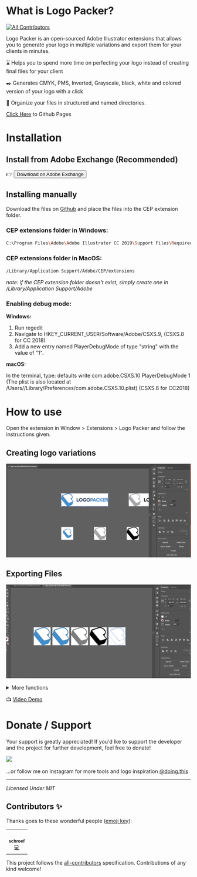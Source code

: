 # What is Logo Packer?
<!-- ALL-CONTRIBUTORS-BADGE:START - Do not remove or modify this section -->
[![All Contributors](https://img.shields.io/badge/all_contributors-1-orange.svg?style=flat-square)](#contributors-)
<!-- ALL-CONTRIBUTORS-BADGE:END -->

Logo Packer is an open-sourced Adobe Illustrator extensions that allows you to generate your logo in multiple variations and export them for your clients in minutes.

:hourglass: Helps you to spend more time on perfecting your logo instead of creating final files for your client

:black_nib: Generates CMYK, PMS, Inverted, Grayscale, black, white and colored version of your logo with a click

:open_file_folder: Organize your files in structured and named directories.

[Click Here](https://mevcj.github.io/logo-packer/) to Github Pages

# Installation
## Install from Adobe Exchange (Recommended)
👉 <a href="https://exchange.adobe.com/creativecloud.details.106003.html"><button name="button">Download on Adobe Exchange</button></a>

## Installing manually
Download the files on [Github](https://github.com/mevCJ/logo-packer) and place the files into the CEP extension folder. 

### CEP extensions folder in Windows: 
``` bash
C:\Program Files\Adobe\Adobe Illustrator CC 2019\Support Files\Required
```

### CEP extensions folder in MacOS: 
``` bash
/Library/Application Support/Adobe/CEP/extensions
```

<i>note: if the CEP extension folder doesn't exist, simply create one in /Library/Application Support/Adobe </i>

### Enabling debug mode:

**Windows:** 
1. Run regedit 
2. Navigate to HKEY_CURRENT_USER/Software/Adobe/CSXS.9, (CSXS.8 for CC 2018)
3. Add a new entry named PlayerDebugMode of type "string" with the value of "1".

**macOS:**

In the terminal, type: defaults write com.adobe.CSXS.10 PlayerDebugMode 1 (The plist is also located at /Users//Library/Preferences/com.adobe.CSXS.10.plist) (CSXS.8 for CC2018)



# How to use
Open the extension in Window > Extensions > Logo Packer and follow the instructions given.

## Creating logo variations
![logo-variation-demo](https://github.com/mevCJ/logo-packer/blob/gh-pages/assets/create-variants.gif?raw=true)

## Exporting Files
![export-files-demo](https://github.com/mevCJ/logo-packer/blob/gh-pages/assets/export-files.gif?raw=true)

<details>
  <summary>More functions</summary>
  
  ## Inverted logo type
  ![inverted-logo-type-demo](https://raw.githubusercontent.com/wiki/schroef/logo-packer/inverted-logo-color-v132.gif?raw=true)

  ## Export sizes JPG & PNG
  ![export-sizes-demo](https://raw.githubusercontent.com/wiki/schroef/logo-packer/export-szes-jpg-png-v131.gif?raw=true)
  
  ## Custom Black for Print & Digital
  ![custom-black-demo](https://raw.githubusercontent.com/wiki/schroef/logo-packer/custom-black-color-options-v132.gif?raw=true)
  
  ## Custom Gray for Print & Digital
  ![custom-gray-demo](https://raw.githubusercontent.com/wiki/schroef/logo-packer/custom-gray-colors-v132.gif?raw=true)

  ## Margin & padding
  ![export-files-demo](https://github.com/mevCJ/logo-packer/blob/gh-pages/assets/margin-padding.gif?raw=true)

  ## Export format settings
  ![export-files-demo](https://github.com/mevCJ/logo-packer/blob/gh-pages/assets/export-format-settings.gif?raw=true)

  ## Save all types (beta)
  ![export-files-demo](https://github.com/mevCJ/logo-packer/blob/gh-pages/assets/save-all-types.gif?raw=true)

</details>


:tv: [Video Demo](https://youtu.be/8cH3x6DNdsM)

# Donate / Support
Your support is greatly appreciated! If you'd lke to support the developer and the project for further development, feel free to donate!

<a href="https://www.buymeacoffee.com/doingdesign"><img src="https://img.buymeacoffee.com/button-api/?text=Buy me a pizza&emoji=🍕&slug=doingdesign&button_colour=5F7FFF&font_colour=ffffff&font_family=Poppins&outline_colour=000000&coffee_colour=FFDD00"></a>

...or follow me on Instagram for more tools and logo inspiration [@doing.this](https://www.instagram.com/doing.this)

---------
<i>Licensed Under MIT</i>


## Contributors ✨

Thanks goes to these wonderful people ([emoji key](https://allcontributors.org/docs/en/emoji-key)):

<!-- ALL-CONTRIBUTORS-LIST:START - Do not remove or modify this section -->
<!-- prettier-ignore-start -->
<!-- markdownlint-disable -->
<table>
  <tr>
    <td align="center"><a href="https://github.com/schroef"><img src="https://avatars.githubusercontent.com/u/6923008?v=4?s=100" width="100px;" alt=""/><br /><sub><b>schroef</b></sub></a><br /><a href="https://github.com/mevCJ/logo-packer/commits?author=schroef" title="Code">💻</a></td>
  </tr>
</table>

<!-- markdownlint-restore -->
<!-- prettier-ignore-end -->

<!-- ALL-CONTRIBUTORS-LIST:END -->

This project follows the [all-contributors](https://github.com/all-contributors/all-contributors) specification. Contributions of any kind welcome!
